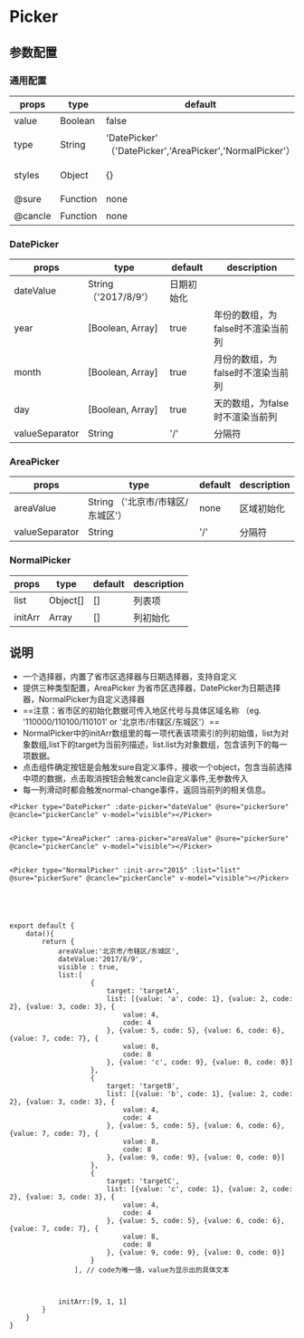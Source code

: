 # Picker
## 参数配置
### 通用配置
props| type | default | description
---|---|---|---
value| Boolean |false|显示/隐藏
type|String |'DatePicker' （'DatePicker','AreaPicker','NormalPicker'）|默认的组件类型
styles|Object |{}|自定义行内样式
@sure |Function |none|自定义事件
@cancle|Function |none|自定义事件

### DatePicker

props| type | default | description
---|---|---|---
dateValue|String （'2017/8/9'）|日期初始化
year|[Boolean, Array] |true|年份的数组，为false时不渲染当前列
month|[Boolean, Array] |true| 月份的数组，为false时不渲染当前列
day|[Boolean, Array] |true| 天的数组，为false时不渲染当前列
valueSeparator|String | '/'|分隔符

### AreaPicker
props| type | default | description
---|---|---|---
areaValue|String （'北京市/市辖区/东城区'） |none|区域初始化
valueSeparator|String | '/'|分隔符


### NormalPicker
props| type | default | description
---|---|---|---
list| Object[] |[] |列表项
initArr|Array |[]|列初始化


## 说明

- 一个选择器，内置了省市区选择器与日期选择器，支持自定义
- 提供三种类型配置，AreaPicker 为省市区选择器，DatePicker为日期选择器，NormalPicker为自定义选择器
- ==注意：省市区的初始化数据可传入地区代号与具体区域名称 （eg. '110000/110100/110101' or '北京市/市辖区/东城区'）==
- NormalPicker中的initArr数组里的每一项代表该项索引的列初始值，list为对象数组,list下的target为当前列描述，list.list为对象数组，包含该列下的每一项数据。
- 点击组件确定按钮是会触发sure自定义事件，接收一个object，包含当前选择中项的数据，点击取消按钮会触发cancle自定义事件,无参数传入
- 每一列滑动时都会触发normal-change事件，返回当前列的相关信息。


```
<Picker type="DatePicker" :date-picker="dateValue" @sure="pickerSure" @cancle="pickerCancle" v-model="visible"></Picker>


<Picker type="AreaPicker" :area-picker="areaValue" @sure="pickerSure" @cancle="pickerCancle" v-model="visible"></Picker>


<Picker type="NormalPicker" :init-arr="2015" :list="list" @sure="pickerSure" @cancle="pickerCancle" v-model="visible"></Picker>





export default {
    data(){
        return {
            areaValue:'北京市/市辖区/东城区',
            dateValue:'2017/8/9',
            visible : true,
            list:[
                    {
                        target: 'targetA',
                        list: [{value: 'a', code: 1}, {value: 2, code: 2}, {value: 3, code: 3}, {
                            value: 4,
                            code: 4
                        }, {value: 5, code: 5}, {value: 6, code: 6}, {value: 7, code: 7}, {
                            value: 8,
                            code: 8
                        }, {value: 'c', code: 9}, {value: 0, code: 0}]
                    },
                    {
                        target: 'targetB',
                        list: [{value: 'b', code: 1}, {value: 2, code: 2}, {value: 3, code: 3}, {
                            value: 4,
                            code: 4
                        }, {value: 5, code: 5}, {value: 6, code: 6}, {value: 7, code: 7}, {
                            value: 8,
                            code: 8
                        }, {value: 9, code: 9}, {value: 0, code: 0}]
                    },
                    {
                        target: 'targetC',
                        list: [{value: 'c', code: 1}, {value: 2, code: 2}, {value: 3, code: 3}, {
                            value: 4,
                            code: 4
                        }, {value: 5, code: 5}, {value: 6, code: 6}, {value: 7, code: 7}, {
                            value: 8,
                            code: 8
                        }, {value: 9, code: 9}, {value: 0, code: 0}]
                    }
                ], // code为唯一值，value为显示出的具体文本



            initArr:[9, 1, 1]
        }
    }
}

```